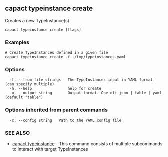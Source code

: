 ## capact typeinstance create

Creates a new TypeInstance(s)

```
capact typeinstance create [flags]
```

### Examples

```
# Create TypeInstances defined in a given file
capact typeinstance create -f ./tmp/typeinstances.yaml

```

### Options

```
  -f, --from-file strings   The TypeInstances input in YAML format (can specify multiple)
  -h, --help                help for create
  -o, --output string       Output format. One of: json | table | yaml (default "table")
```

### Options inherited from parent commands

```
  -c, --config string   Path to the YAML config file
```

### SEE ALSO

* [capact typeinstance](capact_typeinstance.md)	 - This command consists of multiple subcommands to interact with target TypeInstances

